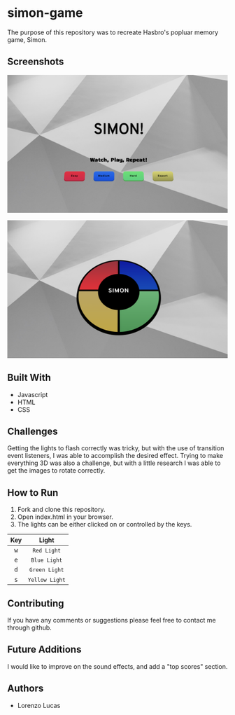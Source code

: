 # simon-game

The purpose of this repository was to recreate Hasbro's popluar memory game, Simon. 

## Screenshots

![homepage](./images/simon-hp.png)

![gameplay](./images/simon.png)


## Built With

* Javascript
* HTML
* CSS

## Challenges

Getting the lights to flash correctly was tricky, but with the use of transition event listeners, I was able to accomplish the desired effect. Trying to make everything 3D was also a challenge, but with a little research I was able to get the images to rotate correctly. 

## How to Run

1. Fork and clone this repository.
2. Open index.html in your browser.
3. The lights can be either clicked on or controlled by the keys.

|Key|Light|
|:---:|:---:|
|<kbd>w</kbd>| `Red Light`|
|<kbd>e</kbd>| `Blue Light`|
|<kbd>d</kbd>| `Green Light`|
|<kbd>s</kbd>| `Yellow Light`|

  
## Contributing

If you have any comments or suggestions please feel free to contact me through github.  

## Future Additions

I would like to improve on the sound effects, and add a "top scores" section.

## Authors

* Lorenzo Lucas 
